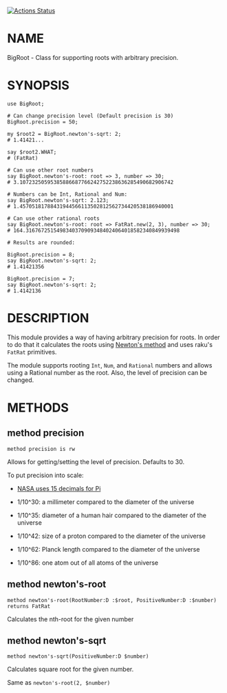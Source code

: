 [![Actions Status](https://github.com/juliodcs/BigRoot/workflows/test/badge.svg)](https://github.com/juliodcs/BigRoot/actions)

NAME
====

BigRoot - Class for supporting roots with arbitrary precision.

SYNOPSIS
========

    use BigRoot;

    # Can change precision level (Default precision is 30)
    BigRoot.precision = 50;

    my $root2 = BigRoot.newton's-sqrt: 2;
    # 1.41421...

    say $root2.WHAT;
    # (FatRat)

    # Can use other root numbers
    say BigRoot.newton's-root: root => 3, number => 30;
    # 3.10723250595385886687766242752238636285490682906742

    # Numbers can be Int, Rational and Num:
    say BigRoot.newton's-sqrt: 2.123;
    # 1.45705181788431944566113502812562734420538186940001

    # Can use other rational roots
    say BigRoot.newton's-root: root => FatRat.new(2, 3), number => 30;
    # 164.31676725154983403709093484024064018582340849939498

    # Results are rounded:

    BigRoot.precision = 8;
    say BigRoot.newton's-sqrt: 2;
    # 1.41421356

    BigRoot.precision = 7;
    say BigRoot.newton's-sqrt: 2;
    # 1.4142136

DESCRIPTION
===========

This module provides a way of having arbitrary precision for roots. In order to do that it calculates the roots using [Newton's method](https://en.wikipedia.org/wiki/Newton%27s_method) and uses raku's `FatRat` primitives.

The module supports rooting `Int`, `Num`, and `Rational` numbers and allows using a Rational number as the root. Also, the level of precision can be changed.

METHODS
=======

method precision
----------------

    method precision is rw

Allows for getting/setting the level of precision. Defaults to 30.

To put precision into scale:

  * [NASA uses 15 decimals for Pi](https://www.jpl.nasa.gov/edu/news/2016/3/16/how-many-decimals-of-pi-do-we-really-need/)

  * 1/10^30: a millimeter compared to the diameter of the universe

  * 1/10^35: diameter of a human hair compared to the diameter of the universe

  * 1/10^42: size of a proton compared to the diameter of the universe

  * 1/10^62: Planck length compared to the diameter of the universe

  * 1/10^86: one atom out of all atoms of the universe

method newton's-root
--------------------

    method newton's-root(RootNumber:D :$root, PositiveNumber:D :$number) returns FatRat

Calculates the nth-root for the given number

method newton's-sqrt
--------------------

    method newton's-sqrt(PositiveNumber:D $number)

Calculates square root for the given number.

Same as `newton's-root(2, $number)`

